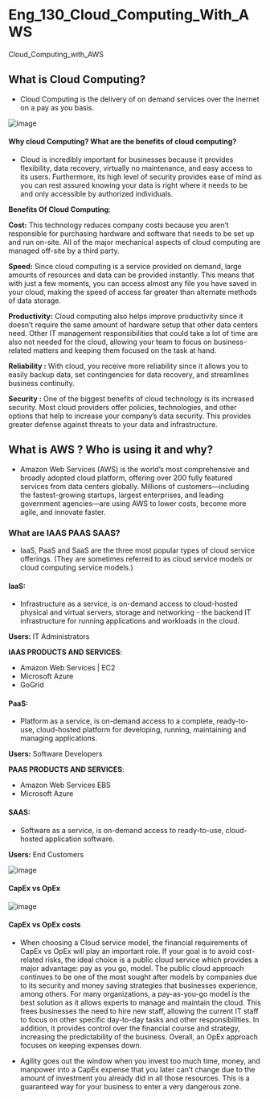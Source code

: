 # Eng_130_Cloud_Computing_With_AWS
Cloud_Computing_with_AWS

## What is Cloud Computing?
- Cloud Computing is the delivery of on demand services over the inernet on a pay as you basis.


![image](https://user-images.githubusercontent.com/97250268/199235832-52f15752-2b68-4869-8de8-a063f2992e74.png)


#### Why cloud Computing? What are the benefits of cloud computing?

- Cloud is incredibly important for businesses because it provides flexibility, data recovery, virtually no maintenance, and easy access to its users. Furthermore, its high level of security provides ease of mind as you can rest assured knowing your data is right where it needs to be and only accessible by authorized individuals.

**Benefits Of Cloud Computing**:

**Cost:**
This technology reduces company costs because you aren’t responsible for purchasing hardware and software that needs to be set up and run on-site. All of the major mechanical aspects of cloud computing are managed off-site by a third party.

**Speed:**
Since cloud computing is a service provided on demand, large amounts of resources and data can be provided instantly. This means that with just a few moments, you can access almost any file you have saved in your cloud, making the speed of access far greater than alternate methods of data storage.

**Productivity:**
Cloud computing also helps improve productivity since it doesn’t require the same amount of hardware setup that other data centers need. Other IT management responsibilities that could take a lot of time are also not needed for the cloud, allowing your team to focus on business-related matters and keeping them focused on the task at hand.

**Reliability :**
With cloud, you receive more reliability since it allows you to easily backup data, set contingencies for data recovery, and streamlines business continuity. 

**Security :**
One of the biggest benefits of cloud technology is its increased security. Most cloud providers offer policies, technologies, and other options that help to increase your company’s data security. This provides greater defense against threats to your data and infrastructure.

## What is AWS ? Who is using it and why?
- Amazon Web Services (AWS) is the world’s most comprehensive and broadly adopted cloud platform, offering over 200 fully featured services from data centers globally. Millions of customers—including the fastest-growing startups, largest enterprises, and leading government agencies—are using AWS to lower costs, become more agile, and innovate faster.

### What are IAAS PAAS SAAS?
- IaaS, PaaS and SaaS are the three most popular types of cloud service offerings. (They are sometimes referred to as cloud service models or cloud computing service models.)

#### **IaaS**:
- Infrastructure as a service, is on-demand access to cloud-hosted physical and virtual servers, storage and networking - the backend IT infrastructure for running applications and workloads in the cloud. 

**Users:** IT Administrators

**IAAS PRODUCTS AND SERVICES**:
- Amazon Web Services | EC2
- Microsoft Azure
- GoGrid

#### **PaaS**: 
- Platform as a service, is on-demand access to a complete, ready-to-use, cloud-hosted platform for developing, running, maintaining and managing applications.

**Users:** Software Developers

**PAAS PRODUCTS AND SERVICES**:
- Amazon Web Services EBS
- Microsoft Azure

 #### **SAAS**:
 - Software as a service, is on-demand access to ready-to-use, cloud-hosted application software.
 
 **Users:** End Customers

![image](https://user-images.githubusercontent.com/97250268/199244090-fd95fe47-52c0-4bc4-a1b3-8897be6bac82.png)

#### CapEx vs OpEx

![image](https://user-images.githubusercontent.com/97250268/199246280-d59d8360-4435-44be-89dc-1a80fff7db6b.png)

#### CapEx vs OpEx costs
- When choosing a Cloud service model, the financial requirements of CapEx vs OpEx will play an important role. If your goal is to avoid cost-related risks, the ideal choice is a public cloud service which provides a major advantage: pay as you go, model. The public cloud approach continues to be one of the most sought after models by companies due to its security and money saving strategies that businesses experience, among others. For many organizations, a pay-as-you-go model is the best solution as it allows experts to manage and maintain the cloud. This frees businesses the need to hire new staff, allowing the current IT staff to focus on other specific day-to-day tasks and other responsibilities. In addition, it provides control over the financial course and strategy, increasing the predictability of the business. Overall, an OpEx approach focuses on keeping expenses down.

- Agility goes out the window when you invest too much time, money, and manpower into a CapEx expense that you later can’t change due to the amount of investment you already did in all those resources. This is a guaranteed way for your business to enter a very dangerous zone.

